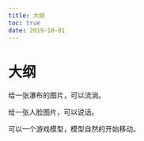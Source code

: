 ```yaml
---
title: 大纲
toc: true
date: 2019-10-01
---
```

# 大纲

给一张瀑布的图片，可以流淌。

给一张人脸图片，可以说话。

可以一个游戏模型，模型自然的开始移动。
